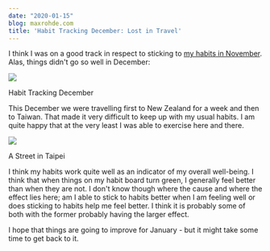 ```yaml
---
date: "2020-01-15"
blog: maxrohde.com
title: 'Habit Tracking December: Lost in Travel'
---
```


I think I was on a good track in respect to sticking to [my habits in November](https://maxrohde.com/2019/12/05/habit-tracking-november-getting-there/). Alas, things didn't go so well in December:

![](https://spearoflight.files.wordpress.com/2020/01/img_1813.jpg?w=1024)

Habit Tracking December

This December we were travelling first to New Zealand for a week and then to Taiwan. That made it very difficult to keep up with my usual habits. I am quite happy that at the very least I was able to exercise here and there.

![](https://spearoflight.files.wordpress.com/2020/01/img_1832.jpg?w=1024)

A Street in Taipei

I think my habits work quite well as an indicator of my overall well-being. I think that when things on my habit board turn green, I generally feel better than when they are not. I don't know though where the cause and where the effect lies here; am I able to stick to habits better when I am feeling well or does sticking to habits help me feel better. I think it is probably some of both with the former probably having the larger effect.

I hope that things are going to improve for January - but it might take some time to get back to it.
